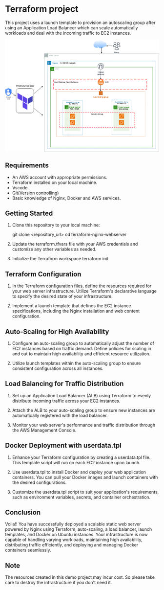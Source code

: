 # Terraform project

This project uses a launch template to provision an autoscaling group after using an Application Load Balancer which can scale automatically workloads and deal with the incoming traffic to EC2 instances. 

![Alt text](<static-webserver.drawio (2).png>)

## Requirements
- An AWS account with appropriate permissions.
- Terraform installed on your local machine.
- Vscode
- Git(Version controlling)
- Basic knowledge of Nginx, Docker and AWS services.

## Getting Started
1. Clone this repository to your local machine:

    git clone <repository_url>
    cd terraform-nginx-webserver
2. Update the terraform.tfvars file with your AWS credentials and customize any other variables as needed.
3. Initialize the Terraform workspace
    terraform init

## Terraform Configuration
1. In the Terraform configuration files, define the resources required for your web server infrastructure. Utilize Terraform's declarative language to specify the desired state of your infrastructure.

2. Implement a launch template that defines the EC2 instance specifications, including the Nginx installation and web content configuration.
   
## Auto-Scaling for High Availability
1. Configure an auto-scaling group to automatically adjust the number of EC2 instances based on traffic demand. Define policies for scaling in and out to maintain high availability and efficient resource utilization.

2. Utilize launch templates within the auto-scaling group to ensure consistent configuration across all instances.

## Load Balancing for Traffic Distribution
1. Set up an Application Load Balancer (ALB) using Terraform to evenly distribute incoming traffic across your EC2 instances.

2. Attach the ALB to your auto-scaling group to ensure new instances are automatically registered with the load balancer.

3. Monitor your web server's performance and traffic distribution through the AWS Management Console.

## Docker Deployment with userdata.tpl
1. Enhance your Terraform configuration by creating a userdata.tpl file. This template script will run on each EC2 instance upon launch.

2. Use userdata.tpl to install Docker and deploy your web application containers. You can pull your Docker images and launch containers with the desired configurations.

3. Customize the userdata.tpl script to suit your application's requirements, such as environment variables, secrets, and container orchestration.
   
## Conclusion
Voila!! You have successfully deployed a scalable static web server powered by Nginx using Terraform, auto-scaling, a load balancer, launch templates, and Docker on Ubuntu instances. Your infrastructure is now capable of handling varying workloads, maintaining high availability, distributing traffic efficiently, and deploying and managing Docker containers seamlessly.

## Note
The resources created in this demo project may incur cost. So please take care to destroy the infrastructure if you don't need it.


